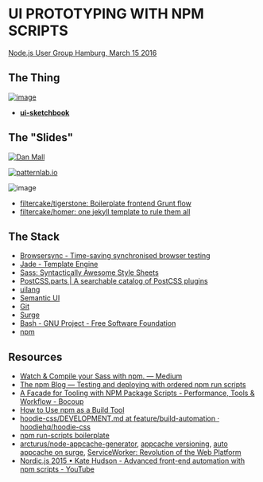 # UI PROTOTYPING WITH NPM SCRIPTS

[Node.js User Group Hamburg, March 15 2016](http://www.meetup.com/node-HH/events/228518814/)

## The Thing

[![image](https://cloud.githubusercontent.com/assets/170145/13830470/224f2df2-ebcd-11e5-85e8-7092eec0ba9a.png)](https://www.npmjs.com/package/ui-sketchbook)

- **[ui-sketchbook](https://www.npmjs.com/package/ui-sketchbook)**

## The "Slides"

[![Dan Mall](https://cloud.githubusercontent.com/assets/170145/13830533/84d3d306-ebcd-11e5-9f8e-a3c6a03b8a39.png)](https://the-pastry-box-project.net/dan-mall/2012-september-12)

[![patternlab.io](https://cloud.githubusercontent.com/assets/170145/13830549/c41bacaa-ebcd-11e5-8335-5fdea90fdc0b.png)](http://patternlab.io/)

![image](https://cloud.githubusercontent.com/assets/170145/13830589/024a85e6-ebce-11e5-955c-8f2b609f8bc3.png)

- [filtercake/tigerstone: Boilerplate frontend Grunt flow](https://github.com/filtercake/tigerstone)
- [filtercake/homer: one jekyll template to rule them all](https://github.com/filtercake/homer)

## The Stack

- [Browsersync - Time-saving synchronised browser testing](https://www.browsersync.io/)
- [Jade - Template Engine](http://jade-lang.com/)
- [Sass: Syntactically Awesome Style Sheets](http://sass-lang.com/)
- [PostCSS.parts | A searchable catalog of PostCSS plugins](http://postcss.parts/)
- [uilang](http://uilang.com/)
- [Semantic UI](http://semantic-ui.com/)
- [Git](https://www.git-scm.com/)
- [Surge](http://surge.sh/)
- [Bash - GNU Project - Free Software Foundation](https://www.gnu.org/software/bash/)
- [npm](https://www.npmjs.com/)

## Resources

- [Watch & Compile your Sass with npm. — Medium](https://medium.com/@thisisbrianhan/watch-compile-your-sass-with-npm-9ba2b878415b#.pnul7atap)
- [The npm Blog — Testing and deploying with ordered npm run scripts](http://blog.npmjs.org/post/127671403050/testing-and-deploying-with-ordered-npm-run-scripts)
- [A Facade for Tooling with NPM Package Scripts - Performance, Tools & Workflow - Bocoup](https://bocoup.com/weblog/a-facade-for-tooling-with-npm-scripts)
- [How to Use npm as a Build Tool](http://blog.keithcirkel.co.uk/how-to-use-npm-as-a-build-tool/)
- [hoodie-css/DEVELOPMENT.md at feature/build-automation · hoodiehq/hoodie-css](https://github.com/hoodiehq/hoodie-css/blob/feature/build-automation/DEVELOPMENT.md)
- [npm run-scripts boilerplate](https://gist.github.com/addyosmani/9f10c555e32a8d06ddb0)
- [arcturus/node-appcache-generator](https://github.com/arcturus/node-appcache-generator), [appcache versioning](https://gist.github.com/filtercake/7421fb8096c7c0c229de), [auto appcache on surge](https://davidwalsh.name/dont-wait-serviceworker-adding-offline-support-oneline), [ServiceWorker: Revolution of the Web Platform](https://ponyfoo.com/articles/serviceworker-revolution?mc_cid=780729def0&mc_eid=17afc2196c)
- [Nordic.js 2015 • Kate Hudson - Advanced front-end automation with npm scripts - YouTube](https://www.youtube.com/watch?v=0RYETb9YVrk)
